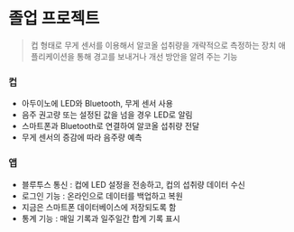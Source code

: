# 졸업 프로젝트

> 컵 형태로 무게 센서를 이용해서 알코올 섭취량을 개략적으로 측정하는 장치
애플리케이션을 통해 경고를 보내거나 개선 방안을 알려 주는 기능

###	컵
-	아두이노에 LED와 Bluetooth, 무게 센서 사용
-	음주 권고량 또는 설정된 값을 넘을 경우 LED로 알림
-	스마트폰과 Bluetooth로 연결하여 알코올 섭취량 전달
-	무게 센서의 증감에 따라 음주량 예측

###	앱
-	블루투스 통신 : 컵에 LED 설정을 전송하고, 컵의 섭취량 데이터 수신
-	로그인 기능 : 온라인으로 데이터를 백업하고 복원
-	지금은 스마트폰 데이터베이스에 저장되도록 함
-	통계 기능 : 매일 기록과 일주일간 합계 기록 표시


